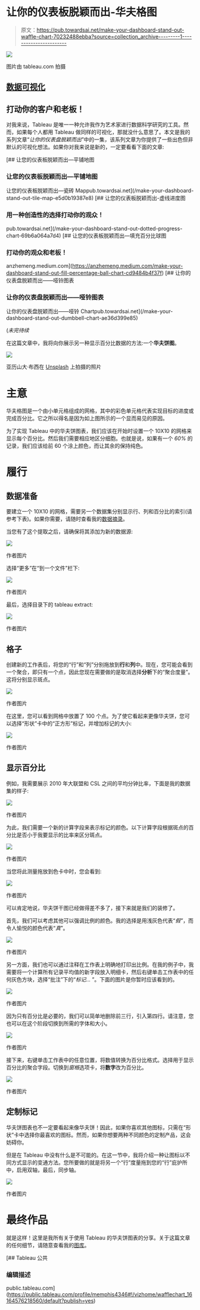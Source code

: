 # 让你的仪表板脱颖而出-华夫格图

> 原文：<https://pub.towardsai.net/make-your-dashboard-stand-out-waffle-chart-70232488ebba?source=collection_archive---------1----------------------->

![](img/d6578cf3990c34182726274f7539febd.png)

图片由 tableau.com 拍摄

## [数据可视化](https://towardsai.net/p/category/data-visualization)

## 打动你的客户和老板！

对我来说，Tableau 是唯一一种允许我作为艺术家进行数据科学研究的工具。然而，如果每个人都用 Tableau 做同样的可视化，那就没什么意思了。本文是我的系列文章“*让你的仪表盘脱颖而出*”中的一集，该系列文章为你提供了一些出色但非默认的可视化想法。如果你对我来说是新的，一定要看看下面的文章:

[](/make-your-dashboard-stand-out-tile-map-e5d0b19387e8) [## 让您的仪表板脱颖而出—平铺地图

### 让您的仪表板脱颖而出—平铺地图

让您的仪表板脱颖而出—瓷砖 Mappub.towardsai.net](/make-your-dashboard-stand-out-tile-map-e5d0b19387e8) [](/make-your-dashboard-stand-out-dotted-progress-chart-69b6a064a7d4) [## 让您的仪表板脱颖而出-虚线进度图

### 用一种创造性的选择打动你的观众！

pub.towardsai.net](/make-your-dashboard-stand-out-dotted-progress-chart-69b6a064a7d4) [](https://anzhemeng.medium.com/make-your-dashboard-stand-out-fill-percentage-ball-chart-cd9484b4f37f) [## 让您的仪表板脱颖而出—填充百分比球图

### 打动你的观众和老板！

anzhemeng.medium.com](https://anzhemeng.medium.com/make-your-dashboard-stand-out-fill-percentage-ball-chart-cd9484b4f37f) [](/make-your-dashboard-stand-out-dumbbell-chart-ae36d399e85) [## 让你的仪表盘脱颖而出——哑铃图表

### 让你的仪表盘脱颖而出——哑铃图表

让你的仪表盘脱颖而出——哑铃 Chartpub.towardsai.net](/make-your-dashboard-stand-out-dumbbell-chart-ae36d399e85) 

(*未完待续*

在这篇文章中，我将向你展示另一种显示百分比数据的方法:一个**华夫饼图**。

![](img/3f96429e6764e79e8d360959467f3cfe.png)

亚历山大·布西在 [Unsplash](/s/photos/waffle-chart?utm_source=unsplash&utm_medium=referral&utm_content=creditCopyText) 上拍摄的照片

# 主意

华夫格图是一个由小单元格组成的网格，其中的彩色单元格代表实现目标的进度或完成百分比。它之所以得名是因为如上图所示的一个显而易见的原因。

为了实现 Tableau 中的华夫饼图表，我们应该在开始时设置一个 10X10 的网格来显示每个百分比。然后我们需要相应地区分细胞。也就是说，如果有一个 *60%* 的记录，我们应该给前 60 个涂上颜色，而让其余的保持纯色。

# 履行

## 数据准备

要建立一个 10X10 的网格，需要另一个数据集分别显示行、列和百分比的索引(请参考下表)。如果你需要，请随时查看我的[数据摘录](https://drive.google.com/file/d/1X08Do6kPhNQofpEMiFszktRf4JEcM0Ni/view?usp=sharing)。

当您有了这个提取之后，请确保将其添加为新的数据源:

![](img/7dd1cae12703031fe08663fbb08db4d6.png)

作者图片

选择“更多”在“到一个文件”栏下:

![](img/43eb0228cc76e8227041faced62c25c4.png)

作者图片

最后，选择目录下的 tableau extract:

![](img/ec818db476f169412542ac92ba497688.png)

作者图片

## 格子

创建新的工作表后，将您的“行”和“列”分别拖放到**行**和**列**中。现在，您可能会看到一个聚合，即只有一个点，因此您现在需要做的是取消选择**分析**下的“聚合度量”。这将分别显示斑点。

![](img/b506d4a95855d1a5d04d1c0a8db6101f.png)

作者图片

在这里，您可以看到网格中放置了 100 个点。为了使它看起来更像华夫饼，您可以选择“形状”卡中的“正方形”标记，并增加标记的大小:

![](img/2fbe09beaf5e1cd864cda047316830bf.png)

作者图片

## 显示百分比

例如，我需要展示 2010 年大联盟和 CSL 之间的平均分钟比率，下面是我的数据集的样子:

![](img/a82852d61d8f2ed764a62f3486b4b02a.png)

作者图片

为此，我们需要一个新的计算字段来表示标记的颜色。以下计算字段根据斑点的百分比是否小于我要显示的比率来区分斑点。

![](img/c2b308fc0eee1a52b7d24c128099f611.png)

作者图片

当您将此测量拖放到色卡中时，您会看到:

![](img/760f26c8aef6988f74989d5e9bad9556.png)

作者图片

可以肯定地说，华夫饼干图已经做得差不多了，接下来就是我们的装修了。

首先，我们可以考虑其他可以强调比例的颜色。我的选择是用浅灰色代表“*假”*，而令人愉悦的颜色代表“*真*”。

![](img/df3eb00ef8012ed9df5a4b385ee83921.png)

作者图片

另一方面，我们也可以通过注释在工作表上明确地打印出比例。在我的例子中，我需要将一个计算所有记录平均值的新字段放入明细卡，然后右键单击工作表中的任何灰色方块，选择“批注”下的“*标记…* ”。下面的图片是你暂时应该看到的。

![](img/3fc5298f6fd4733482b794cd569fa3c1.png)

作者图片

因为只有百分比是必要的，我们可以简单地删除前三行，引入第四行。请注意，您也可以在这个阶段切换到所需的字体和大小。

![](img/777b1c9e4c21fe51460ecc5b7502640c.png)

作者图片

接下来，右键单击工作表中的任意位置，将数值转换为百分比格式。选择用于显示百分比的聚合字段。切换到*窗格*选项卡，将**数字**改为百分比。

![](img/e02cce612aeeb6c2719576903da354a0.png)

作者图片

## 定制标记

华夫饼图表也不一定要看起来像华夫饼！因此，如果你喜欢其他图标，只需在“形状”卡中选择你最喜欢的图标。然而，如果你想要两种不同颜色的定制产品，这会妨碍你。

但是在 Tableau 中没有什么是不可能的。在这一节中，我将介绍一种让图标以不同方式显示的变通方法。您所要做的就是将另一个“行”度量拖到您的“行”庇护所中，启用双轴，最后，同步轴。

![](img/fcdb5a7db0e03ba07f650908ce544e04.png)

作者图片

# 最终作品

就是这样！这里是我所有关于使用 Tableau 的华夫饼图表的分享。关于这篇文章的任何细节，请随意查看我的[图库](https://public.tableau.com/profile/memphis4346#!/vizhome/wafflechart_16164576218560/default?publish=yes)。

 [## Tableau 公共

### 编辑描述

public.tableau.com](https://public.tableau.com/profile/memphis4346#!/vizhome/wafflechart_16164576218560/default?publish=yes)